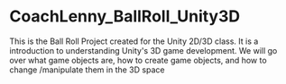 # CoachLenny_BallRoll_Unity3D
This is the Ball Roll Project created for the Unity 2D/3D class. It is a introduction to understanding Unity's 3D game development. We will go over what game objects are, how to create game objects, and how to change /manipulate them in the 3D space
